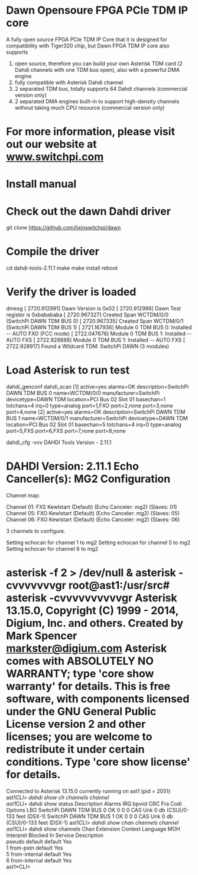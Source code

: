 # Dawn Opensoure FPGA PCIe TDM IP core
A fully open source FPGA PCIe TDM IP Core that it is designed for compatibility with Tiger320 chip, but Dawn FPGA TDM IP core also supports
1. open source, therefore you can build your own Asterisk TDM card (2 Dahdi channels with one TDM bus open), also with a powerful DMA engine
2. fully compatible with Asterisk Dahdi channel
3. 2 separated TDM bus, totally supports 64 Dahdi channels (commercial version only)
4. 2 separated DMA engines built-in to support high-density channels without taking much CPU resource (commercial version only)

# For more information, please visit out our website at www.switchpi.com
# Install manual
# Check out the dawn Dahdi driver
git clone https://github.com/lixinswitchpi/dawn
# Compile the driver
cd dahdi-tools-2.11.1
make
make install
reboot
# Verify the driver is loaded
dmesg 
[ 2720.912991] Dawn Version is 0x02
[ 2720.912998] Dawn Test register is 0xbabababa
[ 2720.967327] Created Span WCTDM/0/0 (SwitchPi DAWN TDM BUS 0)
[ 2720.967335] Created Span WCTDM/0/1 (SwitchPi DAWN TDM BUS 1)
[ 2721.167936] Module 0 TDM BUS 0: Installed -- AUTO FXO (FCC mode)
[ 2722.047676] Module 0 TDM BUS 1: Installed -- AUTO FXS
[ 2722.928888] Module 0 TDM BUS 1: Installed -- AUTO FXS
[ 2722.928917] Found a Wildcard TDM: SwitchPi DAWN (3 modules)
# Load Asterisk to run test
dahdi_genconf 
dahdi_scan 
[1]
active=yes
alarms=OK
description=SwitchPi DAWN TDM BUS 0
name=WCTDM/0/0
manufacturer=SwitchPi
devicetype=DAWN TDM
location=PCI Bus 02 Slot 01
basechan=1
totchans=4
irq=0
type=analog
port=1,FXO
port=2,none
port=3,none
port=4,none
[2]
active=yes
alarms=OK
description=SwitchPi DAWN TDM BUS 1
name=WCTDM/0/1
manufacturer=SwitchPi
devicetype=DAWN TDM
location=PCI Bus 02 Slot 01
basechan=5
totchans=4
irq=0
type=analog
port=5,FXS
port=6,FXS
port=7,none
port=8,none

dahdi_cfg -vvv
DAHDI Tools Version - 2.11.1

DAHDI Version: 2.11.1
Echo Canceller(s): MG2
Configuration
======================


Channel map:

Channel 01: FXS Kewlstart (Default) (Echo Canceler: mg2) (Slaves: 01)
Channel 05: FXO Kewlstart (Default) (Echo Canceler: mg2) (Slaves: 05)
Channel 06: FXO Kewlstart (Default) (Echo Canceler: mg2) (Slaves: 06)

3 channels to configure.

Setting echocan for channel 1 to mg2
Setting echocan for channel 5 to mg2
Setting echocan for channel 6 to mg2

asterisk -f 2 > /dev/null &
asterisk -cvvvvvvvgr
root@ast1:/usr/src# asterisk -cvvvvvvvvvvgr
Asterisk 13.15.0, Copyright (C) 1999 - 2014, Digium, Inc. and others.
Created by Mark Spencer <markster@digium.com>
Asterisk comes with ABSOLUTELY NO WARRANTY; type 'core show warranty' for details.
This is free software, with components licensed under the GNU General Public
License version 2 and other licenses; you are welcome to redistribute it under
certain conditions. Type 'core show license' for details.
=========================================================================
Connected to Asterisk 13.15.0 currently running on ast1 (pid = 2051)
ast1*CLI> dahdi show ch
channels  channel   
ast1*CLI> dahdi show status 
Description                              Alarms  IRQ    bpviol CRC    Fra Codi Options  LBO
SwitchPi DAWN TDM BUS 0                  OK      0      0      0      CAS Unk           0 db (CSU)/0-133 feet (DSX-1)
SwitchPi DAWN TDM BUS 1                  OK      0      0      0      CAS Unk           0 db (CSU)/0-133 feet (DSX-1)
ast1*CLI> dahdi show chan
channels  channel   
ast1*CLI> dahdi show channels 
   Chan Extension       Context         Language   MOH Interpret        Blocked    In Service Description                     
 pseudo                 default                    default                         Yes                                        
      1                 from-pstn                  default                         Yes                                        
      5                 from-internal              default                         Yes                                        
      6                 from-internal              default                         Yes                                        
ast1*CLI> 


